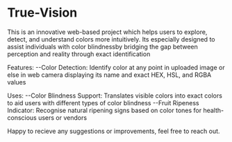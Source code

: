 # True-Vision

This is an innovative web-based project which helps users to explore, detect, and understand colors more intuitively. 
Its especially designed to assist individuals with color blindnessby bridging the gap between perception and reality through exact identification

Features:
 --Color Detection: Identify color at any point in uploaded image or else in web camera displaying its name and exact HEX, HSL, and RGBA values

Uses:
 --Color Blindness Support: Translates visible colors into exact colors to aid users with different types of color blindness
 --Fruit Ripeness Indicator: Recognise natural ripening signs based on color tones for health-conscious users or vendors

Happy to recieve any suggestions or improvements, feel free to reach out.
